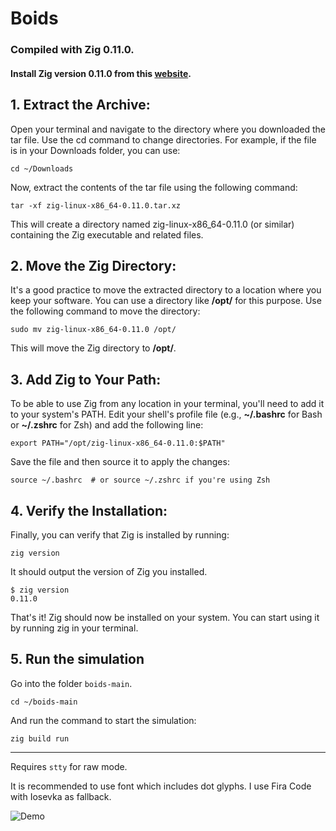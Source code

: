 # Boids

### Compiled with Zig 0.11.0.

#### Install Zig version 0.11.0 from this [website](https://ziglang.org/download/).

## 1. Extract the Archive:

Open your terminal and navigate to the directory where you downloaded the tar file. Use the cd command to change directories. For example, if the file is in your Downloads folder, you can use:

```
cd ~/Downloads
```

Now, extract the contents of the tar file using the following command:

```
tar -xf zig-linux-x86_64-0.11.0.tar.xz
```

This will create a directory named zig-linux-x86_64-0.11.0 (or similar) containing the Zig executable and related files.

## 2. Move the Zig Directory:

It's a good practice to move the extracted directory to a location where you keep your software. You can use a directory like **/opt/** for this purpose. Use the following command to move the directory:

```
sudo mv zig-linux-x86_64-0.11.0 /opt/
```

This will move the Zig directory to **/opt/**.

## 3. Add Zig to Your Path:

To be able to use Zig from any location in your terminal, you'll need to add it to your system's PATH. Edit your shell's profile file (e.g., **~/.bashrc** for Bash or **~/.zshrc** for Zsh) and add the following line:
```
export PATH="/opt/zig-linux-x86_64-0.11.0:$PATH"
```

Save the file and then source it to apply the changes:


```
source ~/.bashrc  # or source ~/.zshrc if you're using Zsh
```

## 4. Verify the Installation: 

Finally, you can verify that Zig is installed by running:

```
zig version
```

It should output the version of Zig you installed.

```
$ zig version
0.11.0
```

That's it! Zig should now be installed on your system. You can start using it by running zig in your terminal.

## 5. Run the simulation

Go into the folder `boids-main`.

```
cd ~/boids-main
```

And run the command to start the simulation:

```
zig build run
```

---


Requires `stty` for raw mode.

It is recommended to use font which includes dot glyphs.
I use Fira Code with Iosevka as fallback.

![Demo](demo.gif)